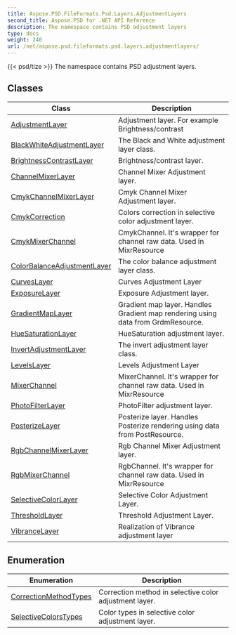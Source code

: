 ```yaml
---
title: Aspose.PSD.FileFormats.Psd.Layers.AdjustmentLayers
second_title: Aspose.PSD for .NET API Reference
description: The namespace contains PSD adjustment layers
type: docs
weight: 240
url: /net/aspose.psd.fileformats.psd.layers.adjustmentlayers/
---
```

{{< psd/tize >}}
The namespace contains PSD adjustment layers.

## Classes

| Class | Description |
| --- | --- |
| [AdjustmentLayer](./adjustmentlayer/) | Adjustment layer. For example Brightness/contrast |
| [BlackWhiteAdjustmentLayer](./blackwhiteadjustmentlayer/) | The Black and White adjustment layer class. |
| [BrightnessContrastLayer](./brightnesscontrastlayer/) | Brightness/contrast layer. |
| [ChannelMixerLayer](./channelmixerlayer/) | Channel Mixer Adjustment layer. |
| [CmykChannelMixerLayer](./cmykchannelmixerlayer/) | Cmyk Channel Mixer Adjustment layer. |
| [CmykCorrection](./cmykcorrection/) | Colors correction in selective color adjustment layer. |
| [CmykMixerChannel](./cmykmixerchannel/) | CmykChannel. It's wrapper for channel raw data. Used in MixrResource |
| [ColorBalanceAdjustmentLayer](./colorbalanceadjustmentlayer/) | The color balance adjustment layer class. |
| [CurvesLayer](./curveslayer/) | Curves Adjustment Layer |
| [ExposureLayer](./exposurelayer/) | Exposure Adjustment layer. |
| [GradientMapLayer](./gradientmaplayer/) | Gradient map layer. Handles Gradient map rendering using data from GrdmResource. |
| [HueSaturationLayer](./huesaturationlayer/) | HueSaturation adjustment layer. |
| [InvertAdjustmentLayer](./invertadjustmentlayer/) | The invert adjustment layer class. |
| [LevelsLayer](./levelslayer/) | Levels Adjustment Layer |
| [MixerChannel](./mixerchannel/) | MixerChannel. It's wrapper for channel raw data. Used in MixrResource |
| [PhotoFilterLayer](./photofilterlayer/) | PhotoFilter adjustment layer. |
| [PosterizeLayer](./posterizelayer/) | Posterize layer. Handles Posterize rendering using data from PostResource. |
| [RgbChannelMixerLayer](./rgbchannelmixerlayer/) | Rgb Channel Mixer Adjustment layer. |
| [RgbMixerChannel](./rgbmixerchannel/) | RgbChannel. It's wrapper for channel raw data. Used in MixrResource |
| [SelectiveColorLayer](./selectivecolorlayer/) | Selective Color Adjustment Layer. |
| [ThresholdLayer](./thresholdlayer/) | Threshold Adjustment Layer. |
| [VibranceLayer](./vibrancelayer/) | Realization of Vibrance adjustment layer |
## Enumeration

| Enumeration | Description |
| --- | --- |
| [CorrectionMethodTypes](./correctionmethodtypes/) | Correction method in selective color adjustment layer. |
| [SelectiveColorsTypes](./selectivecolorstypes/) | Color types in selective color adjustment layer. |


